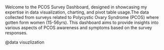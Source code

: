 
Welcome to the PCOS Survey Dashboard, designed in showcasing my expertise in data visualization, charting, and pivot table usage.The data collected from surveys related to Polycystic Ovary Syndrome (PCOS) where gotten form women (15-56yrs). This dashboard aims to provide insights into various aspects of PCOS  awareness and symptoms  based on the survey responses.

@data visuzlization
